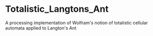 # Totalistic_Langtons_Ant
A processing implementation of Wolfram's notion of totalistic cellular automata applied to Langton's Ant
